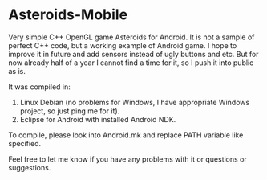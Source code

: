 Asteroids-Mobile
================

Very simple C++ OpenGL game Asteroids for Android. It is not a sample of perfect C++ code, but a working example of Android game. I hope to improve it in future and add sensors instead of ugly buttons and etc. But for now already half of a year I cannot find a time for it, so I push it into public as is.

It was compiled in:
1. Linux Debian (no problems for Windows, I have appropriate Windows project, so just ping me for it).
2. Eclipse for Android with installed Android NDK.

To compile, please look into Android.mk and replace PATH variable like specified.

Feel free to let me know if you have any problems with it or questions or suggestions.
